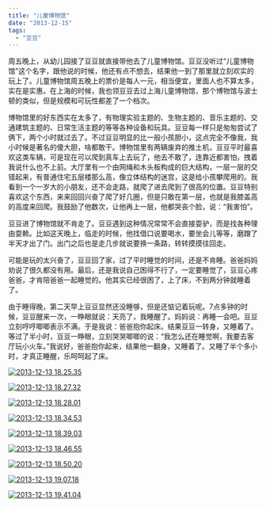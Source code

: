 ```yaml
---
title: "儿童博物馆"
date: "2013-12-15"
tags: 
  - "豆豆"
---
```


周五晚上，从幼儿园接了豆豆就直接带他去了儿童博物馆。豆豆没听过“儿童博物馆”这个名字，跟他说的时候，他还有点不想去，结果他一到了那里就立刻欢实的玩上了。儿童博物馆周五晚上的票价是每人一元，相当便宜，里面人也不算太多，实在是实惠。在上海的时候，我也领豆豆去过上海儿童博物馆，那个博物馆与波士顿的类似，但是规模和可玩性都差了一个档次。

博物馆里的好东西实在太多了，有物理实验主题的、生物主题的、音乐主题的、交通建筑主题的、日常生活主题的等等各种设备和玩具。豆豆每一样只是匆匆尝试了俩下，两个小时就过去了。不过豆豆明显的比一般小孩胆小，这点完全不像我，我小时候是著名的傻大胆，啥都敢干。博物馆里有两辆废弃的推土机，豆豆平时最喜欢这类车辆，可是现在可以爬到真车上去玩了，他去不敢了，连靠近都害怕，拽着我说什么也不上前。大厅里有一个由网绳和木头板构成的巨大结构，一层一层的交错起来，有普通住宅五层楼那么高，像立体结构的迷宫，这是给小孩攀爬用的。我看到一个一岁大的小朋友，还不会走路，就爬了进去爬到了很高的位置。豆豆特别喜欢这个东西，来来回回兴奋了爬了好几圈，但是只敢在第一层，也就是我膝盖高的高度来回爬。我鼓励了他数次，让他再上一层，他都哭丧个脸，说：“我害怕”。

豆豆进了博物馆就不肯走了。豆豆遇到这种情况常常不会直接耍驴，而是找各种理由耍赖。比如这天晚上，临走的时候，他找借口说要喝水，要坐会儿等等，磨蹭了半天才出了门。出门之后也是走几步就说要换一条路，转转摸摸往回走。

可能是玩的太兴奋了，豆豆回了家，过了平时睡觉的时间，还是不肯睡。爸爸妈妈劝说了很久都没有用。最后，还是我说自己困得不行了，一定要睡觉了，豆豆心疼爸爸，才肯陪爸爸一起睡觉的。他其实已经很困了，上了床，不到两分钟就睡着了。

由于睡得晚，第二天早上豆豆显然还没睡够，但是还惦记着玩呢。7点多钟的时候，豆豆醒来一次，一睁眼就说：天亮了，我睡醒了。妈妈说：再睡一会吧。豆豆立刻哼哼唧唧表示不满。于是我说：爸爸抱你起床。结果豆豆一转身，又睡着了。等过了半小时，豆豆一睁眼，立刻哭哭唧唧的说：“我怎么还在睡觉啊，我要去客厅玩小火车。”我说好，爸爸抱你起来，结果他一翻身，又睡着了。又睡了半个多小时，才真正睡醒，乐呵呵起了床。

[![2013-12-13 18.25.35](images/2013121318-25-35_thumb.jpg "2013-12-13 18.25.35")](http://ruanqizhen.wordpress.com/wp-content/uploads/2013/12/2013121318-25-35.jpg)

[![2013-12-13 18.27.32](images/2013121318-27-32_thumb.jpg "2013-12-13 18.27.32")](http://ruanqizhen.wordpress.com/wp-content/uploads/2013/12/2013121318-27-32.jpg)

[![2013-12-13 18.28.01](images/2013121318-28-01_thumb.jpg "2013-12-13 18.28.01")](http://ruanqizhen.wordpress.com/wp-content/uploads/2013/12/2013121318-28-01.jpg)

[![2013-12-13 18.34.53](images/2013121318-34-53_thumb.jpg "2013-12-13 18.34.53")](http://ruanqizhen.wordpress.com/wp-content/uploads/2013/12/2013121318-34-53.jpg)

[![2013-12-13 18.39.03](images/2013121318-39-03_thumb.jpg "2013-12-13 18.39.03")](http://ruanqizhen.wordpress.com/wp-content/uploads/2013/12/2013121318-39-03.jpg)

[![2013-12-13 18.46.55](images/2013121318-46-55_thumb.jpg "2013-12-13 18.46.55")](http://ruanqizhen.wordpress.com/wp-content/uploads/2013/12/2013121318-46-55.jpg)

[![2013-12-13 18.50.20](images/2013121318-50-20_thumb.jpg "2013-12-13 18.50.20")](http://ruanqizhen.wordpress.com/wp-content/uploads/2013/12/2013121318-50-20.jpg)

[![2013-12-13 19.07.18](images/2013121319-07-18_thumb.jpg "2013-12-13 19.07.18")](http://ruanqizhen.wordpress.com/wp-content/uploads/2013/12/2013121319-07-18.jpg)

[![2013-12-13 19.41.04](images/2013121319-41-04_thumb.jpg "2013-12-13 19.41.04")](http://ruanqizhen.wordpress.com/wp-content/uploads/2013/12/2013121319-41-04.jpg)
